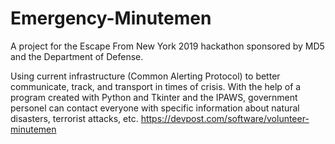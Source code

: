 # Emergency-Minutemen
A project for the Escape From New York 2019 hackathon sponsored by MD5 and the Department of Defense.

Using current infrastructure (Common Alerting Protocol) to better communicate, track, and transport in times of crisis.
With the help of a program created with Python and Tkinter and the IPAWS, government personel can contact everyone with specific information about natural disasters, terrorist attacks, etc.
https://devpost.com/software/volunteer-minutemen
